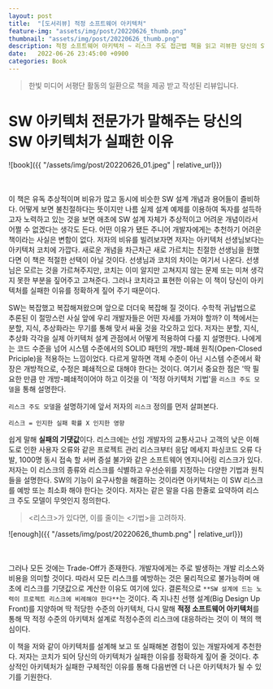 ```yaml
---
layout: post
title:  "[도서리뷰] 적정 소프트웨어 아키텍처"
feature-img: "assets/img/post/20220626_thumb.png"
thumbnail: "assets/img/post/20220626_thumb.png"
description: 적정 소프트웨어 아키텍처 ~ 리스크 주도 접근법 책을 읽고 리뷰한 당신의 SW 아키텍처가 실패한 이유.
date:   2022-06-26 23:45:00 +0900
categories: Book
---
```


> 한빛 미디어 서평단 활동의 일환으로 책을 제공 받고 작성된 리뷰입니다.

# SW 아키텍처 전문가가 말해주는 당신의 SW 아키텍처가 실패한 이유

![book]({{ "/assets/img/post/20220626_01.jpeg" | relative_url}})
<br/><br/><br/>

이 책은 유독 추상적이며 비유가 많고 동시에 비슷한 SW 설계 개념과 용어들이 즐비하다. 어떻게 보면 불친절하다는 뜻이지만 나름 실제 설계 예제를 이용하여 독자를 설득하고자 노력하고 있는 것을 보면 애초에 SW 설계 자체가 추상적이고 어려운 개념이라서 어쩔 수 없겠다는 생각도 든다. 어떤 이유가 됐든 주니어 개발자에게는 추천하기 어려운 책이라는 사실은 변함이 없다. 저자의 비유를 빌려보자면 저자는 아키텍처 선생님보다는 아키텍처 코치에 가깝다. 새로운 개념을 차근차근 새로 가르치는 친절한 선생님을 원했다면 이 책은 적절한 선택이 아닐 것이다. 선생님과 코치의 차이는 여기서 나온다. 선생님은 모르는 것을 가르쳐주지만, 코치는 이미 알지만 고쳐지지 않는 문제 또는 미쳐 생각지 못한 부분을 짚어주고 고쳐준다. 그러나 코치라고 표현한 이유는 이 책이 당신이 아키텍처를 실패한 이유를 정확하게 짚어 주기 때문이다. 

SW는 복잡했고 복잡해져왔으며 앞으로 더더욱 복잡해 질 것이다. 수학적 귀납법으로 추론된 이 절망스런 사실 앞에 우리 개발자들은 어떤 자세를 가져야 할까?
이 책에서는 분할, 지식, 추상화라는 무기를 통해 맞서 싸울 것을 각오하고 있다. 저자는 분할, 지식, 추상화 각각을 실제 아키텍처 설계 관점에서 어떻게 적용하여 다룰 지 설명한다. 나에게는 코드 수준을 넘어 시스템 수준에서의 SOLID 패턴의 개방-폐쇄 원칙(Open-Closed Priciple)을 적용하는 느낌이었다. 다르게 말하면 객체 수준이 아닌 시스템 수준에서 확장은 개방적으로, 수정은 폐쇄적으로 대해야 한다는 것이다. 여기서 중요한 점은 '딱 필요한 만큼 만 개방-폐쇄적이어야 하고 이것을 이 '적정 아키텍처 기법'을 `리스크 주도 모델`을 통해 설명한다.


`리스크 주도 모델`을 설명하기에 앞서 저자의 `리스크` 정의를 먼저 살펴본다.

```
리스크 = 인지한 실패 확률 X 인지한 영향
```

쉽게 말해 **실패의 기댓값**이다. 리스크에는 선임 개발자의 교통사고나 고객의 낮은 이해도로 인한 사용자 오류와 같은 프로젝트 관리 리스크부터 응답 메세지 파싱코드 오류 다발, 1000명 동시 접속 할 서버 증설 불가와 같은 소프트웨어 엔지니어링 리스크가 있다. 저자는 이 리스크의 종류와 리스크를 식별하고 우선순위를 지정하는 다양한 기법과 원칙들을 설명한다. SW의 기능이 요구사항을 해결하는 것이라면 아키텍처는 이 SW 리스크를 예방 또는 최소화 해야 한다는 것이다. 저자는 같은 말을 다음 한줄로 요약하여 리스크 주도 모델이 무엇인지 정의한다.

> <리스크>가 있다면, 이를 줄이는 <기법>을 고려하자.


![enough]({{ "/assets/img/post/20220626_thumb.png" | relative_url}})
<br/><br/><br/>


그러나 모든 것에는 Trade-Off가 존재한다. 개발자에게는 주로 발생하는 개발 리소스와 비용을 의미할 것이다. 따라서 모든 리스크를 예방하는 것은 물리적으로 불가능하며 애초에 리스크를 기댓값으로 계산한 이유도 여기에 있다. 결론적으로 `**SW 설계에 드는 노력이 프로젝트 리스크에 비례해야 한다**`는 것이다. 즉 지나친 선행 설계(Big Design Up Front)를 지양하며 딱 적당한 수준의 아키텍처, 다시 말해 **적정 소프트웨어 아키텍처**를 통해 딱 적정 수준의 아키텍처 설계로 적정수준의 리스크에 대응하라는 것이 이 책의 핵심이다.

이 책을 저와 같이 아키텍처를 설계해 보고 또 실패해본 경험이 있는 개발자에게 추천한다. 저자는 코치가 되어 당신의 아키텍처가 실패한 이유를 정확하게 짚어 줄 것이다. 추상적인 아키텍처가 실패한 구체적인 이유를 통해 다음번엔 더 나은 아키텍처가 될 수 있기를 기원한다.